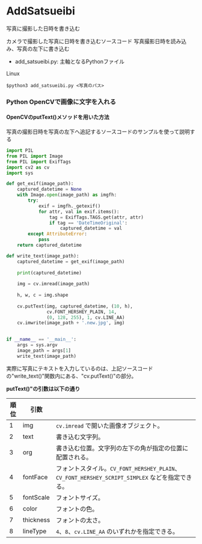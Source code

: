 # AddSatsueibi
写真に撮影した日時を書き込む

カメラで撮影した写真に日時を書き込むソースコード
写真撮影日時を読み込み、写真の左下に書き込む

- add_satsueibi.py: 主軸となるPythonファイル

Linux
```
$python3 add_satsueibi.py <写真のパス>
```


### Python OpenCVで画像に文字を入れる
#### OpenCVのputText()メソッドを用いた方法

写真の撮影日時を写真の左下へ追記するソースコードのサンプルを使って説明する

```python
import PIL
from PIL import Image
from PIL import ExifTags
import cv2 as cv
import sys

def get_exif(image_path):
    captured_datetime = None
    with Image.open(image_path) as imgfh:
        try:
            exif = imgfh._getexif()
            for attr, val in exif.items():
                tag = ExifTags.TAGS.get(attr, attr)
                if tag == 'DateTimeOriginal':
                    captured_datetime = val
        except AttributeError:
            pass
    return captured_datetime

def write_text(image_path):
    captured_datetime = get_exif(image_path)
    
    print(captured_datetime)
    
    img = cv.imread(image_path)
    
    h, w, c = img.shape
    
    cv.putText(img, captured_datetime, (10, h),
               cv.FONT_HERSHEY_PLAIN, 14,
               (0, 128, 255), 1, cv.LINE_AA)
    cv.imwrite(image_path + '.new.jpg', img)
    

if __name__ == '__main__':
    args = sys.argv
    image_path = args[1]
    write_text(image_path)

```

実際に写真にテキストを入力しているのは、上記ソースコードの"write_text()"関数内にある、"cv.putText()"の部分。

**putText()"の引数は以下の通り**

| 順位 | 引数      |                                                              |
| ---- | --------- | ------------------------------------------------------------ |
| 1    | img       | `cv.imread` で開いた画像オブジェクト。                       |
| 2    | text      | 書き込む文字列。                                             |
| 3    | org       | 書き込む位置。文字列の左下の角が指定の位置に配置される。     |
| 4    | fontFace  | フォントスタイル。`CV_FONT_HERSHEY_PLAIN`、`CV_FONT_HERSHEY_SCRIPT_SIMPLEX` などを指定できる。 |
| 5    | fontScale | フォントサイズ。                                             |
| 6    | color     | フォントの色。                                               |
| 7    | thickness | フォントの太さ。                                             |
| 8    | lineType  | `4`、`8`、`cv.LINE_AA` のいずれかを指定できる。              |

